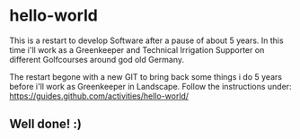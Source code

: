 # hello-world
This is a restart to develop Software after a pause of about 5 years. In this time i'll work as a Greenkeeper and Technical Irrigation Supporter on different Golfcourses around god old Germany.

The restart begone with a new GIT to bring back some things i do 5 years before i'll  work as Greenkeeper in Landscape.
Follow the instructions under: https://guides.github.com/activities/hello-world/

## Well done! :)
